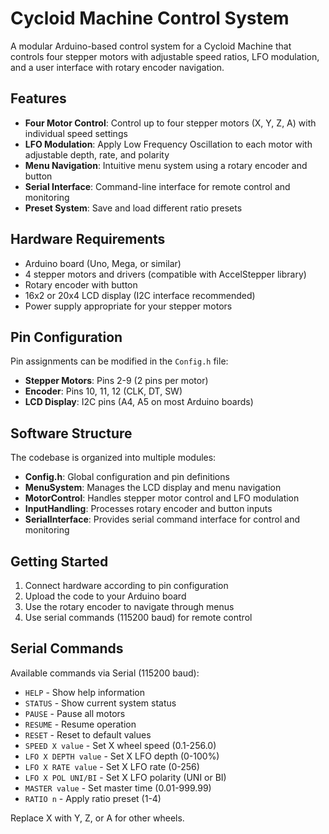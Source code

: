 # Cycloid Machine Control System

A modular Arduino-based control system for a Cycloid Machine that controls four stepper motors with adjustable speed ratios, LFO modulation, and a user interface with rotary encoder navigation.

## Features

- **Four Motor Control**: Control up to four stepper motors (X, Y, Z, A) with individual speed settings
- **LFO Modulation**: Apply Low Frequency Oscillation to each motor with adjustable depth, rate, and polarity
- **Menu Navigation**: Intuitive menu system using a rotary encoder and button
- **Serial Interface**: Command-line interface for remote control and monitoring
- **Preset System**: Save and load different ratio presets

## Hardware Requirements

- Arduino board (Uno, Mega, or similar)
- 4 stepper motors and drivers (compatible with AccelStepper library)
- Rotary encoder with button
- 16x2 or 20x4 LCD display (I2C interface recommended)
- Power supply appropriate for your stepper motors

## Pin Configuration

Pin assignments can be modified in the `Config.h` file:

- **Stepper Motors**: Pins 2-9 (2 pins per motor)
- **Encoder**: Pins 10, 11, 12 (CLK, DT, SW)
- **LCD Display**: I2C pins (A4, A5 on most Arduino boards)

## Software Structure

The codebase is organized into multiple modules:

- **Config.h**: Global configuration and pin definitions
- **MenuSystem**: Manages the LCD display and menu navigation
- **MotorControl**: Handles stepper motor control and LFO modulation
- **InputHandling**: Processes rotary encoder and button inputs
- **SerialInterface**: Provides serial command interface for control and monitoring

## Getting Started

1. Connect hardware according to pin configuration
2. Upload the code to your Arduino board
3. Use the rotary encoder to navigate through menus
4. Use serial commands (115200 baud) for remote control

## Serial Commands

Available commands via Serial (115200 baud):

- `HELP` - Show help information
- `STATUS` - Show current system status
- `PAUSE` - Pause all motors
- `RESUME` - Resume operation
- `RESET` - Reset to default values
- `SPEED X value` - Set X wheel speed (0.1-256.0)
- `LFO X DEPTH value` - Set X LFO depth (0-100%)
- `LFO X RATE value` - Set X LFO rate (0-256)
- `LFO X POL UNI/BI` - Set X LFO polarity (UNI or BI)
- `MASTER value` - Set master time (0.01-999.99)
- `RATIO n` - Apply ratio preset (1-4)

Replace X with Y, Z, or A for other wheels. 